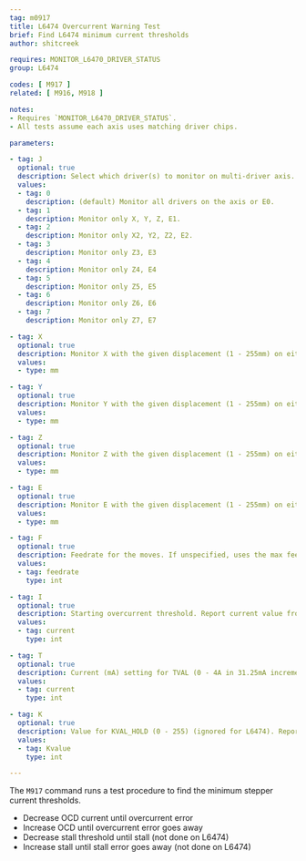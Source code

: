 ```yaml
---
tag: m0917
title: L6474 Overcurrent Warning Test
brief: Find L6474 minimum current thresholds
author: shitcreek

requires: MONITOR_L6470_DRIVER_STATUS
group: L6474

codes: [ M917 ]
related: [ M916, M918 ]

notes:
- Requires `MONITOR_L6470_DRIVER_STATUS`.
- All tests assume each axis uses matching driver chips.

parameters:

- tag: J
  optional: true
  description: Select which driver(s) to monitor on multi-driver axis.
  values:
  - tag: 0
    description: (default) Monitor all drivers on the axis or E0.
  - tag: 1
    description: Monitor only X, Y, Z, E1.
  - tag: 2
    description: Monitor only X2, Y2, Z2, E2.
  - tag: 3
    description: Monitor only Z3, E3
  - tag: 4
    description: Monitor only Z4, E4
  - tag: 5
    description: Monitor only Z5, E5
  - tag: 6
    description: Monitor only Z6, E6
  - tag: 7
    description: Monitor only Z7, E7

- tag: X
  optional: true
  description: Monitor X with the given displacement (1 - 255mm) on either side of the current position.
  values:
  - type: mm

- tag: Y
  optional: true
  description: Monitor Y with the given displacement (1 - 255mm) on either side of the current position.
  values:
  - type: mm

- tag: Z
  optional: true
  description: Monitor Z with the given displacement (1 - 255mm) on either side of the current position.
  values:
  - type: mm

- tag: E
  optional: true
  description: Monitor E with the given displacement (1 - 255mm) on either side of the current position.
  values:
  - type: mm

- tag: F
  optional: true
  description: Feedrate for the moves. If unspecified, uses the max feedrate.
  values:
  - tag: feedrate
    type: int

- tag: I
  optional: true
  description: Starting overcurrent threshold. Report current value from driver if not specified. If there are multiple drivers on the axis then all will be set the same.
  values:
  - tag: current
    type: int

- tag: T
  optional: true
  description: Current (mA) setting for TVAL (0 - 4A in 31.25mA increments, rounds down) - L6474 only. Report current value from driver if not specified.
  values:
  - tag: current
    type: int

- tag: K
  optional: true
  description: Value for KVAL_HOLD (0 - 255) (ignored for L6474). Report current value from driver if not specified
  values:
  - tag: Kvalue
    type: int

---
```


The `M917` command runs a test procedure to find the minimum stepper current thresholds.
- Decrease OCD current until overcurrent error
- Increase OCD until overcurrent error goes away
- Decrease stall threshold until stall (not done on L6474)
- Increase stall until stall error goes away (not done on L6474)

